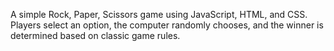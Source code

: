 A simple Rock, Paper, Scissors game using JavaScript, HTML, and CSS. Players select an option, the computer randomly chooses, and the winner is determined based on classic game rules.
